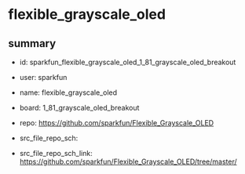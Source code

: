 # flexible_grayscale_oled
 
## summary 
* id: sparkfun_flexible_grayscale_oled_1_81_grayscale_oled_breakout
* user: sparkfun
* name: flexible_grayscale_oled
* board: 1_81_grayscale_oled_breakout
* repo: https://github.com/sparkfun/Flexible_Grayscale_OLED



* src_file_repo_sch: 
* src_file_repo_sch_link: https://github.com/sparkfun/Flexible_Grayscale_OLED/tree/master/






